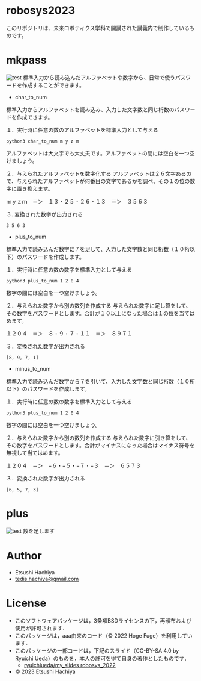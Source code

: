# robosys2023
このリポジトリは、未来ロボティクス学科で開講された講義内で制作しているものです。

# mkpass
![test](https://github.com/EtsushiHachiya/robosys2023/actions/workflows/test.yml/badge.svg)
標準入力から読み込んだアルファベットや数字から、日常で使うパスワードを作成することができます。

* char_to_num

標準入力からアルファベットを読み込み、入力した文字数と同じ桁数のパスワードを作成できます。

１．実行時に任意の数のアルファベットを標準入力として与える
```
python3 char_to_num m y z m
```
アルファベットは大文字でも大丈夫です。アルファベットの間には空白を一つ空けましょう。

２．与えられたアルファベットを数字化する
アルファベットは２６文字あるので、与えられたアルファベットが何番目の文字であるかを調べ、その１の位の数字に置き換えます。

ｍｙｚｍ　＝＞　１３・２５・２６・１３　＝＞　３５６３

３. 変換された数字が出力される
```
3 5 6 3
```

* plus_to_num

標準入力で読み込んだ数字に７を足して、入力した文字数と同じ桁数（１０桁以下）のパスワードを作成します。

１．実行時に任意の数の数字を標準入力として与える
```
python3 plus_to_num 1 2 0 4
```
数字の間には空白を一つ空けましょう。

２．与えられた数字から別の数列を作成する
与えられた数字に足し算をして、その数字をパスワードとします。合計が１０以上になった場合は１の位を当てはめます。

１２０４　＝＞　８・９・７・１１　＝＞　８９７１

３．変換された数字が出力される
```
[8, 9, 7, 1]
```

* minus_to_num

標準入力で読み込んだ数字から７を引いて、入力した文字数と同じ桁数（１０桁以下）のパスワードを作成します。

１．実行時に任意の数の数字を標準入力として与える
```
python3 plus_to_num 1 2 0 4
```
数字の間には空白を一つ空けましょう。

２．与えられた数字から別の数列を作成する
与えられた数字に引き算をして、その数字をパスワードとします。合計がマイナスになった場合はマイナス符号を無視して当てはめます。

１２０４　＝＞　−６・−５・−７・−３　＝＞　６５７３

３．変換された数字が出力される
```
[6, 5, 7, 3]
```

# plus
![test](https://github.com/EtsushiHachiya/robosys2023/actions/workflows/test.yml/badge.svg)
数を足します

# Author
* Etsushi Hachiya 
* tedis.hachiya@gmail.com

# License
* このソフトウェアパッケージは，3条項BSDライセンスの下，再頒布および使用が許可されます．
* このパッケージは，aaa由来のコード（© 2022 Hoge Fuge）を利用しています．
* このパッケージの一部コードは，下記のスライド（CC-BY-SA 4.0 by Ryuichi Ueda）のものを，本人の許可を得て自身の著作としたものです．
    * [ryuichiueda/my_slides robosys_2022](https://github.com/ryuichiueda/my_slides/tree/master/robosys_2022)
* © 2023 Etsushi Hachiya


